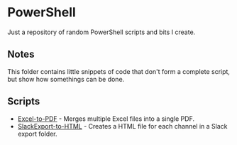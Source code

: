 # PowerShell

Just a repository of random PowerShell scripts and bits I create.

## Notes

This folder contains little snippets of code that don't form a complete script, but show how somethings can be done.

## Scripts

* [Excel-to-PDF](Excel-to-PDF/) - Merges multiple Excel files into a single PDF.
* [SlackExport-to-HTML](SlackExport-to-HTML) - Creates a HTML file for each channel in a Slack export folder.
